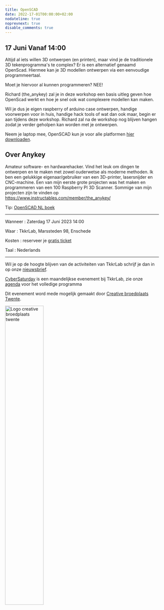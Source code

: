 ```yaml
---
title: OpenSCAD
date: 2022-17-01T00:00:00+02:00
nodateline: true
noprevnext: true
disable_comments: true
---
```


## 17 Juni Vanaf 14:00 ##


<!-- <div style="margin: 0 15% 5%;">
<img src="/images/fabcreator_fabcore.png" width="450px"  alt="Fabcreator fabcore">
</div> -->

Altijd al iets willen 3D ontwerpen (en printen), maar vind je de traditionele 3D tekenprogramma's te complex? Er is een alternatief genaamd OpenScad. Hiermee kan je 3D modellen ontwerpen via een eenvoudige programmeertaal. 

Moet je hiervoor al kunnen programmeren? NEE!

Richard (the_anykey) zal je in deze workshop een basis uitleg geven hoe OpenScad werkt en hoe je snel ook wat complexere modellen kan maken. 

Wil je dus je eigen raspberry of arduino case ontwerpen, handige voorwerpen voor in huis, handige hack tools of wat dan ook maar, begin er aan tijdens deze workshop. Richard zal na de workshop nog blijven hangen zodat je verder geholpen kan worden met je ontwerpen.

Neem je laptop mee, OpenSCAD kun je voor alle platformen [hier downloaden](https://openscad.org).
 
## Over Anykey
Amateur software- en hardwarehacker. Vind het leuk om dingen te ontwerpen en te maken met zowel ouderwetse als moderne methoden. Ik ben een gelukkige eigenaar/gebruiker van een 3D-printer, lasersnijder en CNC-machine. Een van mijn eerste grote projecten was het maken en programmeren van een 100 Raspberry PI 3D Scanner. Sommige van mijn projecten zijn te vinden op https://www.instructables.com/member/the_anykey/

Tip: [OpenSCAD NL boek](https://www.fablabamersfoort.nl/wp-content/uploads/2020/05/EXTRA-openscad-workshop-basis.pdf)

<hr>

Wanneer : Zaterdag 17 Juni 2023 14:00

Waar : TkkrLab, Marssteden 98, Enschede

Kosten : reserveer je [gratis ticket](https://tickets.tkkrlab.space/TkkrLab/why8y/)

Taal : Nederlands

<hr>

Wil je op de hoogte blijven van de activiteiten van TkkrLab schrijf je dan in op onze [nieuwsbrief](http://eepurl.com/gLxrLD).

[CyberSaturday](/cybersaturdays/cybersaturday/) is een maandelijkse evenement bij TkkrLab, zie onze [agenda](/agenda/) voor het volledige programma

Dit evenement word mede mogelijk gemaakt door [Creative broedplaats Twente](http://www.creatievebroedplaatsentwente.nl/).

<img width=50% src="/images/Logo-Creatieve-Broedplaatsen-Twente.jpg"  alt="Logo creative broedplaats twente">
